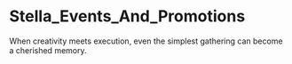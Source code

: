 # Stella_Events_And_Promotions
When creativity meets execution, even the simplest gathering can become a cherished memory.
